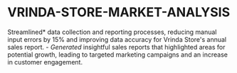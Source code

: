 # VRINDA-STORE-MARKET-ANALYSIS
Streamlined* data collection and reporting processes, reducing manual input errors by 15% and improving data accuracy for Vrinda Store's annual sales report. - *Generated* insightful sales reports that highlighted areas for potential growth, leading to targeted marketing campaigns and an increase in customer engagement. 
